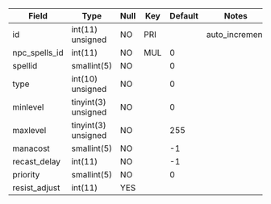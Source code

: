 **Field**|**Type**|**Null**|**Key**|**Default**|**Notes**
-----|-----|-----|-----|-----|-----
id|int(11) unsigned|NO|PRI| |auto\_increment
npc\_spells\_id|int(11)|NO|MUL|0| 
spellid|smallint(5)|NO| |0| 
type|int(10) unsigned|NO| |0| 
minlevel|tinyint(3) unsigned|NO| |0| 
maxlevel|tinyint(3) unsigned|NO| |255| 
manacost|smallint(5)|NO| |-1| 
recast\_delay|int(11)|NO| |-1| 
priority|smallint(5)|NO| |0| 
resist\_adjust|int(11)|YES| | | 
